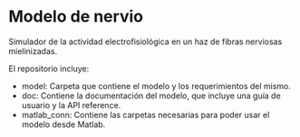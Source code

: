 # Modelo de nervio

Simulador de la actividad electrofisiológica en un haz de fibras nerviosas mielinizadas.

El repositorio incluye:

- model: Carpeta que contiene el modelo y los requerimientos del mismo.
- doc: Contiene la documentación del modelo, que incluye una guía de usuario y la API reference.
- matlab_conn: Contiene las carpetas necesarias para poder usar el modelo desde Matlab.